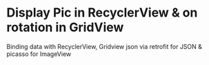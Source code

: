 # Display Pic in RecyclerView & on rotation in GridView
Binding data with RecyclerView, Gridview json via retrofit for JSON &amp; picasso for ImageView
